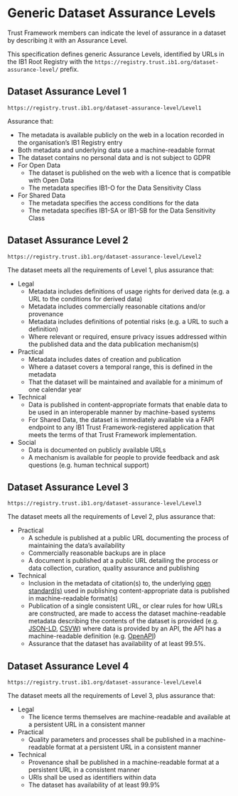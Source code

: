 # Generic Dataset Assurance Levels

Trust Framework members can indicate the level of assurance in a dataset by describing it with an Assurance Level.

This specification defines generic Assurance Levels, identified by URLs in the IB1 Root Registry with the `https://registry.trust.ib1.org/dataset-assurance-level/` prefix.


## Dataset Assurance Level 1

`https://registry.trust.ib1.org/dataset-assurance-level/Level1`

Assurance that:

 * The metadata is available publicly on the web in a location recorded in the organisation’s IB1 Registry entry
 * Both metadata and underlying data use a machine-readable format
 * The dataset contains no personal data and is not subject to GDPR
 * For Open Data
    * The dataset is published on the web with a licence that is compatible with Open Data
    * The metadata specifies IB1-O for the Data Sensitivity Class
 * For Shared Data
    * The metadata specifies the access conditions for the data
    * The metadata specifies IB1-SA or IB1-SB for the Data Sensitivity Class

## Dataset Assurance Level 2

`https://registry.trust.ib1.org/dataset-assurance-level/Level2`

The dataset meets all the requirements of Level 1, plus assurance that:

 * Legal
    * Metadata includes definitions of usage rights for derived data (e.g. a URL to the conditions for derived data)
    * Metadata includes commercially reasonable citations and/or provenance
    * Metadata includes definitions of potential risks (e.g. a URL to such a definition) 
    * Where relevant or required, ensure privacy issues addressed within the published data and the data publication mechanism(s)
 * Practical
    * Metadata includes dates of creation and publication 
    * Where a dataset covers a temporal range, this is defined in the metadata
    * That the dataset will be maintained and available for a minimum of one calendar year
 * Technical
    * Data is published in content-appropriate formats that enable data to be used in an interoperable manner by machine-based systems
    * For Shared Data, the dataset is immediately available via a FAPI endpoint to any IB1 Trust Framework-registered application that meets the terms of that Trust Framework implementation.
 * Social
    * Data is documented on publicly available URLs
    * A mechanism is available for people to provide feedback and ask questions (e.g. human technical support)

## Dataset Assurance Level 3

`https://registry.trust.ib1.org/dataset-assurance-level/Level3`

The dataset meets all the requirements of Level 2, plus assurance that:

 * Practical
    * A schedule is published at a public URL documenting the process of maintaining the data’s availability
    * Commercially reasonable backups are in place
    * A document is published at a public URL detailing the process or data collection, curation, quality assurance and publishing
 * Technical
    * Inclusion in the metadata of citation(s) to, the underlying [open standard(s)](https://standards.theodi.org/introduction/what-are-open-standards-for-data/) used in publishing content-appropriate data is published in machine-readable format(s)
    * Publication of a single consistent URL, or clear rules for how URLs are constructed, are made to access the dataset
machine-readable metadata describing the contents of the dataset is provided (e.g. [JSON-LD](https://json-ld.org/), [CSVW](https://csvw.org/))
where data is provided by an API, the API has a machine-readable definition (e.g. [OpenAPI](https://spec.openapis.org/oas/latest.html))
    * Assurance that the dataset has availability of at least 99.5%.


## Dataset Assurance Level 4

`https://registry.trust.ib1.org/dataset-assurance-level/Level4`

The dataset meets all the requirements of Level 3, plus assurance that:

 * Legal
    * The licence terms themselves are machine-readable and available at a persistent URL in a consistent manner  
 * Practical
    * Quality parameters and processes shall be published in a machine-readable format at a persistent URL in a consistent manner 
 * Technical
    * Provenance shall be published in a machine-readable format at a persistent URL in a consistent manner 
    * URIs shall be used as identifiers within data
    * The dataset has availability of at least 99.9%
